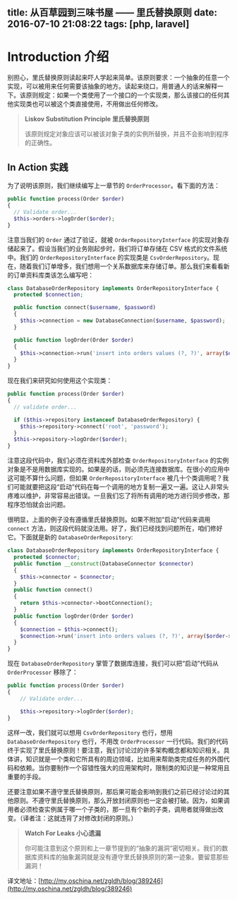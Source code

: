 title: 从百草园到三味书屋 —— 里氏替换原则
date: 2016-07-10 21:08:22
tags: [php, laravel]
---

# Introduction 介绍

别担心，里氏替换原则读起来吓人学起来简单。该原则要求：一个抽象的任意一个实现，可以被用来任何需要该抽象的地方。读起来绕口，用普通人的话来解释一下。该原则规定：如果一个类使用了一个接口的一个实现类，那么该接口的任何其他实现类也可以被这个类直接使用，不用做出任何修改。

> **Liskov Substitution Principle 里氏替换原则**
>
> 该原则规定对象应该可以被该对象子类的实例所替换，并且不会影响到程序的正确性。

## In Action 实践

为了说明该原则，我们继续编写上一章节的 `OrderProcessor`。看下面的方法：

```php
public function process(Order $order)
{
  // Validate order...
  $this->orders->logOrder($order);
}
```

注意当我们的 `Order` 通过了验证，就被 `OrderRepositoryInterface` 的实现对象存储起来了。假设当我们的业务刚起步时，我们将订单存储在 CSV 格式的文件系统中。我们的 `OrderRepositoryInterface` 的实现类是 `CsvOrderRepository`。现在，随着我们订单增多，我们想用一个关系数据库来存储订单。那么我们来看看新的订单资料库类该怎么编写吧：

```php
class DatabaseOrderRepository implements OrderRepositoryInterface {
  protected $connection;

  public function connect($username, $password)
  {
    $this->connection = new DatabaseConnection($username, $password);
  }

  public function logOrder(Order $order)
  {
    $this->connection->run('insert into orders values (?, ?)', array($order->id, $order->amount));
  }
}
```

现在我们来研究如何使用这个实现类：

```php
public function process(Order $order)
{
  // validate order...

  if ($this->repository instanceof DatabaseOrderRepository) {
    $this->repository->connect('root', 'password');
  }
  $this->repository->logOrder($order);
}
```

注意这段代码中，我们必须在资料库外部检查 `OrderRepositoryInterface` 的实例对象是不是用数据库实现的。如果是的话，则必须先连接数据库。在很小的应用中这可能不算什么问题，但如果 `OrderRepositoryInterface` 被几十个类调用呢？我们可能就要把这段“启动”代码在每一个调用的地方复制一遍又一遍。这让人非常头疼难以维护，非常容易出错误。一旦我们忘了将所有调用的地方进行同步修改，那程序恐怕就会出问题。

很明显，上面的例子没有遵循里氏替换原则。如果不附加“启动”代码来调用 `connect` 方法，则这段代码就没法用。好了，我们已经找到问题所在，咱们修好它。下面就是新的 `DatabaseOrderRepository`:

```php
class DatabaseOrderRepository implements OrderRepositoryInterface {
  protected $connector;
  public function __construct(DatabaseConnector $connector)
  {
    $this->connector = $connector;
  }
  public function connect()
  {
    return $this->connector->bootConnection();
  }
  public function logOrder(Order $order)
  {
    $connection = $this->connect();
    $connection->run('insert into orders values (?, ?)', array($order->id, $order->amount));
  }
}
```

现在 `DatabaseOrderRepository` 掌管了数据库连接，我们可以把“启动”代码从 `OrderProcessor` 移除了：

```php
public function process(Order $order)
{
    // Validate order...

    $this->repository->logOrder($order);
}
```

这样一改，我们就可以想用 `CsvOrderRepository` 也行，想用 `DatabaseOrderRepository` 也行，不用改 `OrderProcessor` 一行代码。我们的代码终于实现了里氏替换原则！要注意，我们讨论过的许多架构概念都和知识相关。具体讲，知识就是一个类和它所具有的周边领域，比如用来帮助类完成任务的外围代码和依赖。当你要制作一个容错性强大的应用架构时，限制类的知识是一种常用且重要的手段。

还要注意如果不遵守里氏替换原则，那后果可能会影响到我们之前已经讨论过的其他原则。不遵守里氏替换原则，那么开放封闭原则也一定会被打破。因为，如果调用者必须检查实例属于哪一个子类的，那一旦有个新的子类，调用者就得做出改变。（译者注：这就违背了对修改封闭的原则。）

> **Watch For Leaks 小心遗漏**
>
> 你可能注意到这个原则和上一章节提到的“抽象的漏洞”密切相关。我们的数据库资料库的抽象漏洞就是没有遵守里氏替换原则的第一迹象。要留意那些漏洞！



译文地址：[http://my.oschina.net/zgldh/blog/389246](http://my.oschina.net/zgldh/blog/389246)